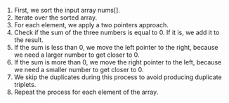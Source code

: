 1. First, we sort the input array nums[].
2. Iterate over the sorted array. 
3. For each element, we apply a two pointers approach.
4. Check if the sum of the three numbers is equal to 0. If it is, we add it to the result.
5. If the sum is less than 0, we move the left pointer to the right, because we need a larger number to get closer to 0.
6. If the sum is more than 0, we move the right pointer to the left, because we need a smaller number to get closer to 0.
7. We skip the duplicates during this process to avoid producing duplicate triplets.
8. Repeat the process for each element of the array.
